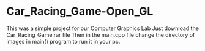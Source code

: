 # Car_Racing_Game-Open_GL
This was a simple project for our Computer Graphics Lab
Just download the Car_Racing_Game.rar file
Then in the main.cpp file change the directory of images in main() program to run it in your pc.
